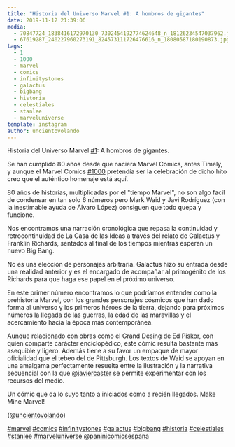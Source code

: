 ```yaml
---
title: "Historia del Universo Marvel #1: A hombros de gigantes"
date: 2019-11-12 21:39:06
media: 
  - 70847724_1838416172970130_7302454192774624648_n_18126234547037962.jpg
  - 67619287_240227960273191_824573111726476616_n_18080587180190873.jpg
tags: 
  - 1
  - 1000
  - marvel
  - comics
  - infinitystones
  - galactus
  - bigbang
  - historia
  - celestiales
  - stanlee
  - marveluniverse
template: instagram
author: uncientovolando
---
```


Historia del Universo Marvel [#1](/tags/1): A hombros de gigantes.


Se han cumplido 80 años desde que naciera Marvel Comics, antes Timely, y aunque el Marvel Comics [#1000](/tags/1000) pretendía ser la celebración de dicho hito creo que el auténtico homenaje está aquí.


80 años de historias, multiplicadas por el "tiempo Marvel", no son algo facil de condensar en tan solo 6 números pero Mark Waid y Javi Rodríguez (con la inestimable ayuda de Álvaro López) consiguen que todo quepa y funcione.


Nos encontramos una narración cronológica que repasa la continuidad y retrocontinuidad de La Casa de las Ideas a través del relato de Galactus y Franklin Richards, sentados al final de los tiempos mientras esperan un nuevo Big Bang.


No es una elección de personajes arbitraria. Galactus hizo su entrada desde una realidad anterior y es el encargado de acompañar al primogénito de los Richards para que haga ese papel en el próximo universo.


En este primer número encontramos lo que podríamos entender como la prehistoria Marvel, con los grandes personajes cósmicos que han dado forma al universo y los primeros héroes de la tierra, dejando para próximos números la llegada de las guerras, la edad de las maravillas y el acercamiento hacia la época más contemporánea.


Aunque relacionado con obras como el Grand Desing de Ed Piskor, con quien comparte carácter enciclopédico, este cómic resulta bastante más asequible y ligero. Además tiene a su favor un empaque de mayor oficialidad que el tebeo del de Pittsburgh. Los textos de Waid se apoyan en una amalgama perfectamente resuelta entre la ilustración y la narrativa secuencial con la que [@javiercaster](https://instagram.com/javiercaster) se permite experimentar con los recursos del medio.


Un cómic que da lo suyo tanto a iniciados como a recién llegados. Make Mine Marvel!


([@uncientovolando](https://instagram.com/uncientovolando))






[#marvel](/tags/marvel) [#comics](/tags/comics) [#infinitystones](/tags/infinitystones) [#galactus](/tags/galactus) [#bigbang](/tags/bigbang) [#historia](/tags/historia) [#celestiales](/tags/celestiales) [#stanlee](/tags/stanlee) [#marveluniverse](/tags/marveluniverse) [@paninicomicsespana](https://instagram.com/paninicomicsespana)
